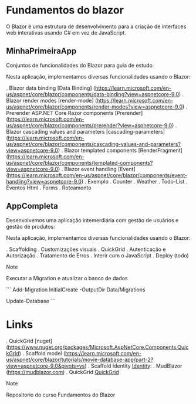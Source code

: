 # Fundamentos do blazor

O Blazor é uma estrutura de desenvolvimento para a criação de interfaces web interativas usando C# em vez de JavaScript.

## MinhaPrimeiraApp

Conjuntos de funcionalidades do Blazor para guia de estudo 

Nesta aplicação, implementamos diversas funcionalidades usando o Blazor:

. Blazor data binding [Data Binding] (https://learn.microsoft.com/en-us/aspnet/core/blazor/components/data-binding?view=aspnetcore-9.0)
. Blazor render modes [render-mode] (https://learn.microsoft.com/en-us/aspnet/core/blazor/components/render-modes?view=aspnetcore-9.0)
. Prerender ASP.NET Core Razor components [Prerender] (https://learn.microsoft.com/en-us/aspnet/core/blazor/components/prerender?view=aspnetcore-9.0)
. Blazor cascading values and parameters [cascading-parameters] (https://learn.microsoft.com/en-us/aspnet/core/blazor/components/cascading-values-and-parameters?view=aspnetcore-9.0)
. Blazor templated components [RenderFragment] (https://learn.microsoft.com/en-us/aspnet/core/blazor/components/templated-components?view=aspnetcore-9.0)
. Blazor event handling [Event] (https://learn.microsoft.com/en-us/aspnet/core/blazor/components/event-handling?view=aspnetcore-9.0)
. Exemplo
  . Counter
  . Weather
  . Todo-List
  . Eventos Html 
  . Forms 
  . Roteamento 
 



## AppCompleta 

Desenvolvemos uma aplicação intemerdiária com gestão de usuários e gestão de produtos:

Nesta aplicação, implementamos diversas funcionalidades usando o Blazor:

. Scaffolding
. Customizações visuais
. QuickGrid 
. Autenticação e Autorização 
. Tratamento de Erros 
. Interir com o JavaScript
. Deploy (todo)

> [!NOTE] 
Executar a Migration e atualizar o banco de dados 

´´´ 
Add-Migration InitialCreate -OutputDir Data/Migrations

Update-Database
´´´   

 
# Links 

. QuickGrid [nuget] (https://www.nuget.org/packages/Microsoft.AspNetCore.Components.QuickGrid)
. Scaffold model (https://learn.microsoft.com/en-us/aspnet/core/blazor/tutorials/movie-database-app/part-2?view=aspnetcore-9.0&pivots=vs)
. Scaffold Identity [Identity](https://learn.microsoft.com/en-us/aspnet/core/security/authentication/scaffold-identity?view=aspnetcore-9.0&tabs=visual-studio): 
. MudBlazor (https://mudblazor.com)
. QuickGrid [QuickGrid](https://aspnet.github.io/quickgridsamples) 


> [!NOTE]
> Repositorio do curso Fundamentos do Blazor